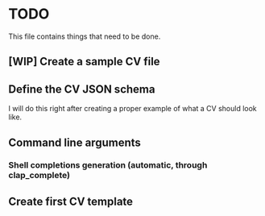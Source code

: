 # TODO

This file contains things that need to be done.

## [WIP] Create a sample CV file

## Define the CV JSON schema

I will do this right after creating a proper example of what a CV should look like.

## Command line arguments

### Shell completions generation (automatic, through clap_complete)

## Create first CV template
